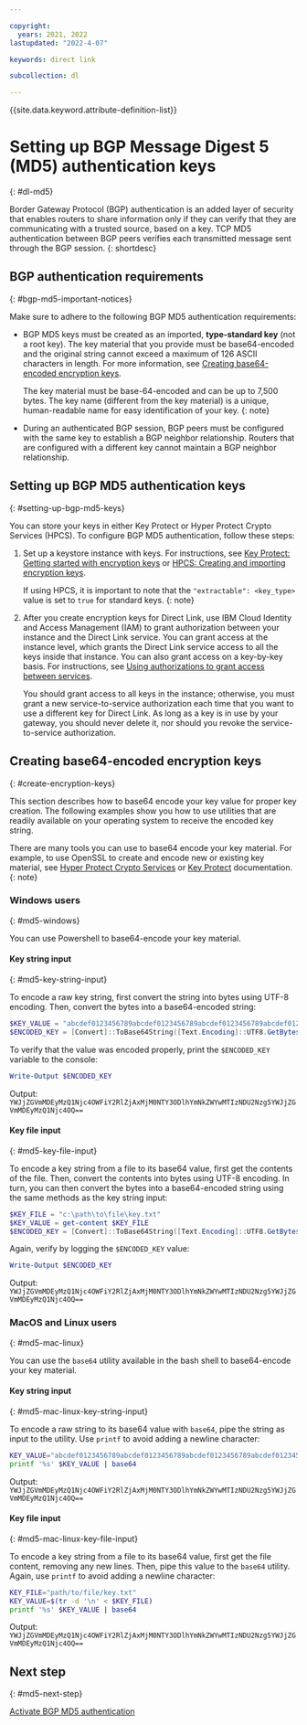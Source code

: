 ```yaml
---

copyright:
  years: 2021, 2022
lastupdated: "2022-4-07"

keywords: direct link

subcollection: dl

---
```


{{site.data.keyword.attribute-definition-list}}

# Setting up BGP Message Digest 5 (MD5) authentication keys
{: #dl-md5}

Border Gateway Protocol (BGP) authentication is an added layer of security that enables routers to share information only if they can verify that they are communicating with a trusted source, based on a key. TCP MD5 authentication between BGP peers verifies each transmitted message sent through the BGP session.
{: shortdesc}

## BGP authentication requirements
{: #bgp-md5-important-notices}

Make sure to adhere to the following BGP MD5 authentication requirements:

 * BGP MD5 keys must be created as an imported, **type-standard key** (not a root key). The key material that you provide must be base64-encoded and the original string cannot exceed a maximum of 126 ASCII characters in length. For more information, see [Creating base64-encoded encryption keys](/docs/dl?topic=dl-dl-md5#create-encryption-keys).

   The key material must be base-64-encoded and can be up to 7,500 bytes. The key name (different from the key material) is a unique, human-readable name for easy identification of your key.
   {: note}

 * During an authenticated BGP session, BGP peers must be configured with the same key to establish a BGP neighbor relationship. Routers that are configured with a different key cannot maintain a BGP neighbor relationship.

## Setting up BGP MD5 authentication keys
{: #setting-up-bgp-md5-keys}

You can store your keys in either Key Protect or Hyper Protect Crypto Services (HPCS). To configure BGP MD5 authentication, follow these steps:

1. Set up a keystore instance with keys. For instructions, see [Key Protect: Getting started with encryption keys](/docs/key-protect?topic=key-protect-getting-started-tutorial) or [HPCS: Creating and importing encryption keys](/docs/hs-crypto?topic=hs-crypto-tutorial-import-keys).

   If using HPCS, it is important to note that the `"extractable": <key_type>` value is set to `true` for standard keys. 
   {: note}

1. After you create encryption keys for Direct Link, use IBM Cloud Identity and Access Management (IAM) to grant authorization between your instance and the Direct Link service. You can grant access at the instance level, which grants the Direct Link service access to all the keys inside that instance. You can also grant access on a key-by-key basis. For instructions, see [Using authorizations to grant access between services](/docs/account?topic=account-serviceauth).

   You should grant access to all keys in the instance; otherwise, you must grant a new service-to-service authorization each time that you want to use a different key for Direct Link. As long as a key is in use by your gateway, you should never delete it, nor should you revoke the service-to-service authorization.

## Creating base64-encoded encryption keys
{: #create-encryption-keys}

This section describes how to base64 encode your key value for proper key creation. The following examples show you how to use utilities that are readily available on your operating system to receive the encoded key string.

   There are many tools you can use to base64 encode your key material. For example, to use OpenSSL to create and encode new or existing key material, see [Hyper Protect Crypto Services](/docs/hs-crypto?topic=hs-crypto-import-standard-keys#encode-key-material-standard-key) or [Key Protect](/docs/key-protect?topic=key-protect-import-standard-keys#how-to-encode-standard-key-material) documentation.
   {: note}

### Windows users
{: #md5-windows}

You can use Powershell to base64-encode your key material.

#### Key string input
{: #md5-key-string-input}

To encode a raw key string, first convert the string into bytes using UTF-8 encoding. Then, convert the bytes into a base64-encoded string:

```powershell
$KEY_VALUE = "abcdef0123456789abcdef0123456789abcdef0123456789abcdef0123456789"
$ENCODED_KEY = [Convert]::ToBase64String([Text.Encoding]::UTF8.GetBytes($KEY_VALUE))
```

To verify that the value was encoded properly, print the `$ENCODED_KEY` variable to the console:

```powershell
Write-Output $ENCODED_KEY
```

Output: `YWJjZGVmMDEyMzQ1Njc4OWFiY2RlZjAxMjM0NTY3ODlhYmNkZWYwMTIzNDU2Nzg5YWJjZGVmMDEyMzQ1Njc4OQ==`

#### Key file input
{: #md5-key-file-input}

To encode a key string from a file to its base64 value, first get the contents of the file. Then, convert the contents into bytes using UTF-8 encoding. In turn, you can then convert the bytes into a base64-encoded string using the same methods as the key string input:

```powershell
$KEY_FILE = "c:\path\to\file\key.txt"
$KEY_VALUE = get-content $KEY_FILE
$ENCODED_KEY = [Convert]::ToBase64String([Text.Encoding]::UTF8.GetBytes($KEY_VALUE))
```

Again, verify by logging the `$ENCODED_KEY` value:

```powershell
Write-Output $ENCODED_KEY
```

Output: `YWJjZGVmMDEyMzQ1Njc4OWFiY2RlZjAxMjM0NTY3ODlhYmNkZWYwMTIzNDU2Nzg5YWJjZGVmMDEyMzQ1Njc4OQ==`

### MacOS and Linux users
{: #md5-mac-linux}

You can use the `base64` utility available in the bash shell to base64-encode your key material.

#### Key string input
{: #md5-mac-linux-key-string-input}

To encode a raw string to its base64 value with `base64`, pipe the string as input to the utility. Use `printf` to avoid adding a newline character:

```bash
KEY_VALUE="abcdef0123456789abcdef0123456789abcdef0123456789abcdef0123456789"
printf '%s' $KEY_VALUE | base64
```

Output: `YWJjZGVmMDEyMzQ1Njc4OWFiY2RlZjAxMjM0NTY3ODlhYmNkZWYwMTIzNDU2Nzg5YWJjZGVmMDEyMzQ1Njc4OQ==`

#### Key file input
{: #md5-mac-linux-key-file-input}

To encode a key string from a file to its base64 value, first get the file content, removing any new lines. Then, pipe this value to the `base64` utility. Again, use `printf` to avoid adding a newline character:

```bash
KEY_FILE="path/to/file/key.txt"
KEY_VALUE=$(tr -d '\n' < $KEY_FILE)
printf '%s' $KEY_VALUE | base64
```

Output: `YWJjZGVmMDEyMzQ1Njc4OWFiY2RlZjAxMjM0NTY3ODlhYmNkZWYwMTIzNDU2Nzg5YWJjZGVmMDEyMzQ1Njc4OQ==`

## Next step
{: #md5-next-step}

[Activate BGP MD5 authentication](/docs/dl?topic=dl-enable-disable-md5#dl-enable-md5)
